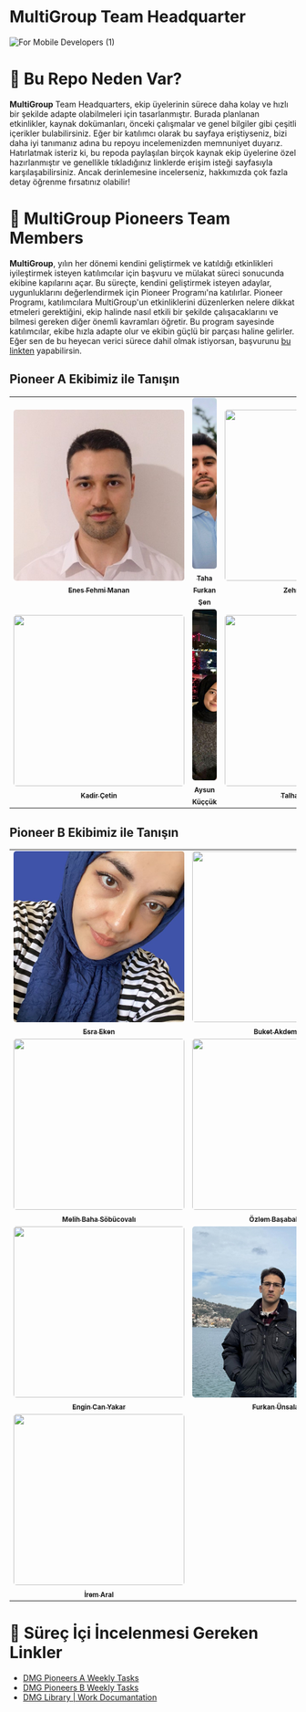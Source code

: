 # MultiGroup Team Headquarter

![For Mobile Developers (1)](https://github.com/user-attachments/assets/d176f6b2-f64a-4722-b261-7cd900c031da)

# 🧠 Bu Repo Neden Var?

**MultiGroup** Team Headquarters, ekip üyelerinin sürece daha kolay ve hızlı bir şekilde adapte olabilmeleri için tasarlanmıştır. Burada planlanan etkinlikler, kaynak dokümanları, önceki çalışmalar ve genel bilgiler gibi çeşitli içerikler bulabilirsiniz. Eğer bir katılımcı olarak bu sayfaya eriştiyseniz, bizi daha iyi tanımanız adına bu repoyu incelemenizden memnuniyet duyarız. Hatırlatmak isteriz ki, bu repoda paylaşılan birçok kaynak ekip üyelerine özel hazırlanmıştır ve genellikle tıkladığınız linklerde erişim isteği sayfasıyla karşılaşabilirsiniz. Ancak derinlemesine incelerseniz, hakkımızda çok fazla detay öğrenme fırsatınız olabilir!

# 🌟 MultiGroup Pioneers Team Members

**MultiGroup**, yılın her dönemi kendini geliştirmek ve katıldığı etkinlikleri iyileştirmek isteyen katılımcılar için başvuru ve mülakat süreci sonucunda ekibine kapılarını açar. Bu süreçte, kendini geliştirmek isteyen adaylar, uygunluklarını değerlendirmek için Pioneer Programı'na katılırlar. Pioneer Programı, katılımcılara MultiGroup'un etkinliklerini düzenlerken nelere dikkat etmeleri gerektiğini, ekip halinde nasıl etkili bir şekilde çalışacaklarını ve bilmesi gereken diğer önemli kavramları öğretir. Bu program sayesinde katılımcılar, ekibe hızla adapte olur ve ekibin güçlü bir parçası haline gelirler. Eğer sen de bu heyecan verici sürece dahil olmak istiyorsan, başvurunu [bu linkten](https://forms.gle/eDaNGhWe98qLiiVM7) yapabilirsin.

## Pioneer A Ekibimiz ile Tanışın

<table>
  <tr>
    <td align="center">
      <a href="https://www.linkedin.com/in/enesfehmimanan/">
        <img src="./images/enes-fehmi-manan.png" style="width: 300px; height: 300px; object-fit: cover; border-radius: 5px;" alt=""/>
        <br />
        <sub><b>Enes Fehmi Manan</b></sub>
      </a>
      <br />
    </td>
    <td align="center">
      <a href="https://www.linkedin.com/in/tahafurkansen/">
        <img src="./images/taha-furkan-sen.jpeg" style="width: 300px; height: 300px; object-fit: cover; border-radius: 5px;" alt=""/>
        <br />
        <sub><b>Taha Furkan Şen</b></sub>
      </a>
      <br />
    </td>
    <td align="center">
      <a href="https://www.linkedin.com/in/zehratunckol/">
        <img src="https://media.licdn.com/dms/image/v2/D4D03AQEvhX7xZbC0MQ/profile-displayphoto-shrink_400_400/profile-displayphoto-shrink_400_400/0/1702587433553?e=1737590400&v=beta&t=0a6_2s8-PNvilewt-d_ymOBFOWcAyj8OYVuOEuAi6Mg" style="width: 300px; height: 300px; object-fit: cover; border-radius: 5px;" alt=""/>
        <br />
        <sub><b>Zehra TUNÇKOL</b></sub>
      </a>
      <br />
    </td>
  </tr>
  <tr>
    <td align="center">
      <a href="https://www.linkedin.com/in/kadir-%C3%A7etin-961124189/">
        <img src="https://media.licdn.com/dms/image/v2/D4D03AQGKEEo-MPv1hw/profile-displayphoto-shrink_400_400/profile-displayphoto-shrink_400_400/0/1703701577861?e=1736380800&v=beta&t=_4Be1gYQVCgzRVEN-fVSAMJesoprXak53hQoOKPi3sc" style="width: 300px; height: 300px; object-fit: cover; border-radius: 5px;" alt=""/>
        <br />
        <sub><b>Kadir Çetin</b></sub>
      </a>
      <br />
    </td>
    <td align="center">
      <a href="https://www.linkedin.com/in/aysunkuccuk/">
        <img src="./images/aysun-kuccuk.jpeg" style="width: 300px; height: 300px; object-fit: cover; border-radius: 5px;" alt=""/>
        <br />
        <sub><b>Aysun Küççük</b></sub>
      </a>
      <br />
    </td>
    <td align="center">
      <a href="https://www.linkedin.com/in/talha-berkay-eren-1b9158225/">
        <img src="https://media.licdn.com/dms/image/v2/D5603AQFtXFiN0w4k6g/profile-displayphoto-shrink_400_400/profile-displayphoto-shrink_400_400/0/1684581326057?e=1736380800&v=beta&t=iAYzwEekILCN7FlSVFV3yPt583yzIJXflOSHjceh4Go" style="width: 300px; height: 300px; object-fit: cover; border-radius: 5px;" alt=""/>
        <br />
        <sub><b>Talha Berkay Eren</b></sub>
      </a>
      <br />
    </td>
  </tr>
</table>

## Pioneer B Ekibimiz ile Tanışın

<table>
  <tr>
    <td align="center">
      <a href="https://www.linkedin.com/in/esra-eken-5a8549135/">
        <img src="./images/esra-eken.jpeg" alt="" style="width: 300px; height: 300px; object-fit: cover; border-radius: 5px;">
        <br />
        <sub><b>Esra Eken</b></sub>
      </a>
      <br />
    </td>
    <td align="center">
      <a href="https://www.linkedin.com/in/buket-akdemir-bukakd/">
        <img src="https://media.licdn.com/dms/image/v2/D5603AQGSeiGw_BBtdA/profile-displayphoto-shrink_400_400/profile-displayphoto-shrink_400_400/0/1718297291774?e=1737590400&v=beta&t=ohPkkV6lI6k59cQjvBeL9234xqcVlkU9f0s3vx8aDNk" style="width: 300px; height: 300px; object-fit: cover; border-radius: 5px;" alt=""/>
        <br />
        <sub><b>Buket Akdemir</b></sub>
      </a>
      <br />
    </td>
    <td align="center">
      <a href="https://www.linkedin.com/in/murat-mert-%C5%9Fenkaya-21a793246/">
        <img src="https://media.licdn.com/dms/image/v2/D4D35AQHLenIe7BS2Dg/profile-framedphoto-shrink_400_400/profile-framedphoto-shrink_400_400/0/1704979126090?e=1734159600&v=beta&t=qxo4oEz0G7Zvd7K5LUwSBV3ZVDYfvkVVXd75Y9rC0SE" style="width: 300px; height: 300px; object-fit: cover; border-radius: 5px;" alt=""/>
        <br />
        <sub><b>Murat Mert Şenkaya</b></sub>
      </a>
      <br />
    </td>
  </tr>
  <tr>
    <td align="center">
      <a href="https://www.linkedin.com/in/melih-baha-s%C3%B6b%C3%BCcoval%C4%B1-8339931b3/">
        <img src="https://media.licdn.com/dms/image/v2/D4D03AQEp8SLSHI9hPA/profile-displayphoto-shrink_400_400/profile-displayphoto-shrink_400_400/0/1665769176412?e=1737590400&v=beta&t=2NSmTWDYOKxQBtxqi_L8B2EmRlrdJwPp7MnSduA5VjY" style="width: 300px; height: 300px; object-fit: cover; border-radius: 5px;" alt=""/>
        <br />
        <sub><b>Melih Baha Söbücovalı</b></sub>
      </a>
      <br />
    </td>
    <td align="center">
      <a href="https://www.linkedin.com/in/ozlembasabakar/">
        <img src="https://media.licdn.com/dms/image/v2/D4D03AQHE19VTMIsnVw/profile-displayphoto-shrink_400_400/profile-displayphoto-shrink_400_400/0/1679145799562?e=1736380800&v=beta&t=rOQb7pniJNoQftOHbaY4PYGadHoMQdWpRIHESoeAjCQ" style="width: 300px; height: 300px; object-fit: cover; border-radius: 5px;" alt=""/>
        <br />
        <sub><b>Özlem Başabakar</b></sub>
      </a>
      <br />
    </td>
    <td align="center">
      <a href="https://www.linkedin.com/in/zeynep-dilara-koru-961a061b9/">
        <img src="https://media.licdn.com/dms/image/v2/C4E03AQEUFIHPG572Xw/profile-displayphoto-shrink_400_400/profile-displayphoto-shrink_400_400/0/1646651738314?e=1738800000&v=beta&t=jVqrMH1ozy58_3lVT3GJJerVJ7sdIC6SQoPJgUSMSt0" style="width: 300px; height: 300px; object-fit: cover; border-radius: 5px;" alt=""/>
        <br />
        <sub><b>Zeynep Dilara Koru</b></sub>
      </a>
      <br />
    </td>
  </tr>
  <tr>
    <td align="center">
      <a href="https://www.linkedin.com/in/engin-can-yakar-17394225a/">
        <img src="https://media.licdn.com/dms/image/v2/D4D35AQFcfG9m68olWg/profile-framedphoto-shrink_400_400/profile-framedphoto-shrink_400_400/0/1733573951837?e=1734541200&v=beta&t=sROVFAIQsSCRBvfGXC0TME-mNR3t4KxggpOzYlpoPPc" style="width: 300px; height: 300px; object-fit: cover; border-radius: 5px;" alt=""/>
        <br />
        <sub><b>Engin Can Yakar</b></sub>
      </a>
      <br />
    </td>
    <td align="center">
      <a href="https://www.linkedin.com/in/furkanunsalan">
        <img src="./images/furkan-unsalan.jpg" style="width: 300px; height: 300px; object-fit: cover; border-radius: 5px;" alt=""/>
        <br />
        <sub><b>Furkan Ünsalan</b></sub>
      </a>
      <br />
    </td>
    <td align="center">
      <a href="https://www.linkedin.com/in/elif-%C3%A7a%C4%9F%C4%B1l/">
        <img src="./images/elif-cagil.jpeg" style="width: 300px; height: 300px; object-fit: cover; border-radius: 5px;" alt=""/>
        <br />
        <sub><b>Elif Çağıl</b></sub>
      </a>
      <br />
    </td>
  </tr>
  <tr>
    <td align="center">
      <a href="https://www.linkedin.com/in/irem-aral-b6054517a/">
        <img src="https://media.licdn.com/dms/image/v2/D4D03AQGnCUWXEbUJKw/profile-displayphoto-shrink_400_400/profile-displayphoto-shrink_400_400/0/1730903427028?e=1739404800&v=beta&t=RKz50-IBR3bbF7FSAJyL_mQZaso5L_9Mq58XfjJsHvQ" style="width: 300px; height: 300px; object-fit: cover; border-radius: 5px;" alt=""/>
        <br />
        <sub><b>İrem Aral</b></sub>
      </a>
      <br />
    </td>
  </tr>
</table>

# 📌 Süreç İçi İncelenmesi Gereken Linkler

- [DMG Pioneers A Weekly Tasks](https://github.com/Developer-MultiGroup/MultiGroup.hq/wiki/Pioneer-A-Team-Tasks)
- [DMG Pioneers B Weekly Tasks](https://github.com/Developer-MultiGroup/MultiGroup.hq/wiki/Pioneer-B-Team-Tasks)
- [DMG Library | Work Documantation](https://github.com/Developer-MultiGroup/MultiGroup.hq/wiki/DMG-Library-%7C-Work-Documantation)

